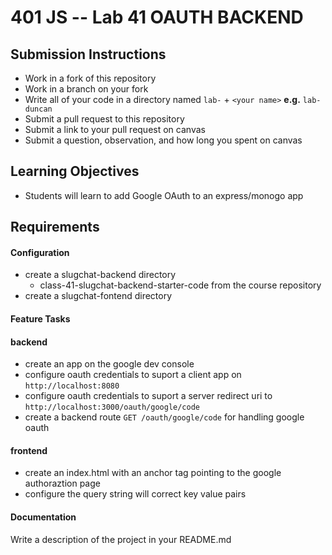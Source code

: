 401 JS --  Lab 41 OAUTH BACKEND
===

## Submission Instructions
  * Work in a fork of this repository
  * Work in a branch on your fork
  * Write all of your code in a directory named `lab-` + `<your name>` **e.g.** `lab-duncan`
  * Submit a pull request to this repository
  * Submit a link to your pull request on canvas
  * Submit a question, observation, and how long you spent on canvas  
  
## Learning Objectives  
* Students will learn to add Google OAuth to an express/monogo app

## Requirements  
#### Configuration  
* create a slugchat-backend directory 
  * class-41-slugchat-backend-starter-code from the course repository
* create a slugchat-fontend directory

#### Feature Tasks  
#### backend
* create an app on the google dev console
 * configure oauth credentials to suport a client app on `http://localhost:8080`
 * configure oauth credentials to suport a server redirect uri  to `http://localhost:3000/oauth/google/code`
* create a backend route `GET /oauth/google/code` for handling google oauth 

#### frontend 
* create an index.html with an anchor tag pointing to the google authoraztion page 
 * configure the query string will correct key value pairs

####  Documentation  
Write a description of the project in your README.md
